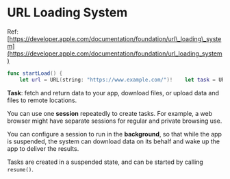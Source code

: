 # URL Loading System

Ref: [https://developer.apple.com/documentation/foundation/url\_loading\_system](https://developer.apple.com/documentation/foundation/url_loading_system)

```swift
func startLoad() {
    let url = URL(string: "https://www.example.com/")!    let task = URLSession.shared.dataTask(with: url) { data, response, error in        if let error = error {            self.handleClientError(error)            return        }        guard let httpResponse = response as? HTTPURLResponse,            (200...299).contains(httpResponse.statusCode) else {            self.handleServerError(response)            return        }        if let mimeType = httpResponse.mimeType, mimeType == "text/html",            let data = data,            let string = String(data: data, encoding: .utf8) {            DispatchQueue.main.async {                self.webView.loadHTMLString(string, baseURL: url)            }        }    }    task.resume()}
```

**Task**: fetch and return data to your app, download files, or upload data and files to remote locations.

You can use one **session** repeatedly to create tasks. For example, a web browser might have separate sessions for regular and private browsing use.

You can configure a session to run in the **background**, so that while the app is suspended, the system can download data on its behalf and wake up the app to deliver the results.

Tasks are created in a suspended state, and can be started by calling `resume()`.





